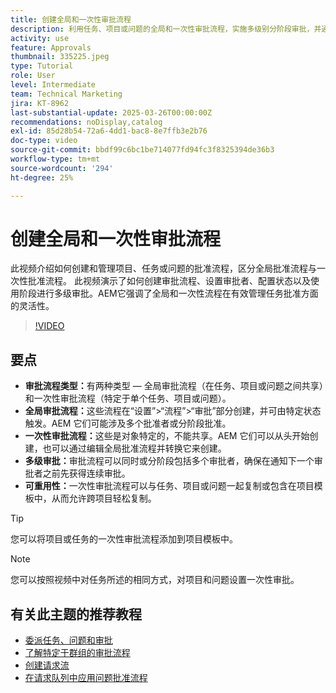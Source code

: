 ```yaml
---
title: 创建全局和一次性审批流程
description: 利用任务、项目或问题的全局和一次性审批流程，实施多级别分阶段审批，并通过项目模板中的可重用性提高效率，从而增强审批工作流。
activity: use
feature: Approvals
thumbnail: 335225.jpeg
type: Tutorial
role: User
level: Intermediate
team: Technical Marketing
jira: KT-8962
last-substantial-update: 2025-03-26T00:00:00Z
recommendations: noDisplay,catalog
exl-id: 85d28b54-72a6-4dd1-bac8-8e7ffb3e2b76
doc-type: video
source-git-commit: bbdf99c6bc1be714077fd94fc3f8325394de36b3
workflow-type: tm+mt
source-wordcount: '294'
ht-degree: 25%

---
```


# 创建全局和一次性审批流程

此视频介绍如何创建和管理项目、任务或问题的批准流程，区分全局批准流程与一次性批准流程。
此视频演示了如何创建审批流程、设置审批者、配置状态以及使用阶段进行多级审批。
&#x200B;AEM它强调了全局和一次性流程在有效管理任务批准方面的灵活性。

>[!VIDEO](https://video.tv.adobe.com/v/335225/?quality=12&learn=on&enablevpops=1)

## 要点

* **审批流程类型：**&#x200B;有两种类型 — 全局审批流程（在任务、项目或问题之间共享）和一次性审批流程（特定于单个任务、项目或问题）。
* **全局审批流程：**&#x200B;这些流程在“设置”>“流程”>“审批”部分创建，并可由特定状态触发。&#x200B;AEM 它们可能涉及多个批准者或分阶段批准。
* **一次性审批流程：**&#x200B;这些是对象特定的，不能共享。&#x200B;AEM 它们可以从头开始创建，也可以通过编辑全局批准流程并转换它来创建。
* **多级审批：**&#x200B;审批流程可以同时或分阶段包括多个审批者，确保在通知下一个审批者之前先获得连续审批。
* **可重用性：**&#x200B;一次性审批流程可以与任务、项目或问题一起复制或包含在项目模板中，从而允许跨项目轻松复制。


>[!TIP]
>
>您可以将项目或任务的一次性审批流程添加到项目模板中。

>[!NOTE]
>
>您可以按照视频中对任务所述的相同方式，对项目和问题设置一次性审批。



## 有关此主题的推荐教程

* [委派任务、问题和审批](/help/manage-work/approval-processes-and-milestone-paths/delegate-approvals.md)
* [了解特定于群组的审批流程](/help/administration-and-setup/approval-processes-and-milestone-paths/group-specific-approval-processes.md)
* [创建请求流](/help/manage-work/request-queues/create-a-request-flow.md)
* [在请求队列中应用问题批准流程](/help/manage-work/approval-processes-and-milestone-paths/apply-an-issue-approval-process-in-a-request-queue.md)

